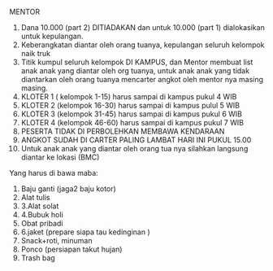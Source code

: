 MENTOR

1. Dana 10.000 (part 2) DITIADAKAN dan untuk 10.000 (part 1) dialokasikan untuk kepulangan.
2. Keberangkatan diantar oleh orang tuanya, kepulangan seluruh kelompok naik truk
3. Titik kumpul seluruh kelompok DI KAMPUS, dan Mentor membuat list anak anak yang diantar oleh org tuanya, untuk anak anak yang tidak diantarkan oleh orang tuanya mencarter angkot oleh mentor nya masing masing.
4. KLOTER 1 ( kelompok 1-15) harus sampai di kampus pukul 4 WIB
5. KLOTER 2 (kelompok 16-30) harus sampai di kampus pulul 5 WIB
6. KLOTER 3 (kelompok 31-45) harus sampai di kampus pukul 6 WIB
7. KLOTER 4 (kelompok 46-60) harus sampai di kampus pukul 7 WIB 
8. PESERTA TIDAK DI PERBOLEHKAN MEMBAWA KENDARAAN
9. ANGKOT SUDAH DI CARTER PALING LAMBAT HARI INI PUKUL 15.00
10. Untuk anak anak yang diantar oleh orang tua nya silahkan langsung diantar ke lokasi (BMC)


Yang harus di bawa maba:
1. Baju ganti (jaga2 baju kotor)
2. Alat tulis
3. 3.Alat solat
4. 4.Bubuk holi
5. Obat pribadi
6. 6.jaket (prepare siapa tau kedinginan )
7. Snack+roti, minuman 
8. Ponco (persiapan takut hujan)
9. Trash bag